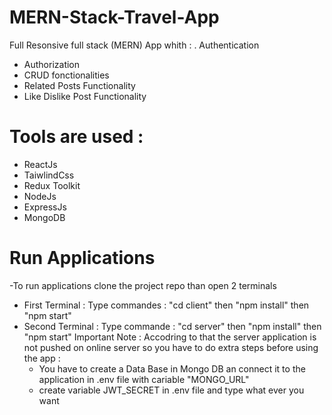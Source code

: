 # MERN-Stack-Travel-App
Full Resonsive full stack (MERN) App whith :
. Authentication
- Authorization
- CRUD fonctionalities
- Related Posts Functionality 
- Like Dislike Post Functionality
# Tools are used :
- ReactJs
- TaiwlindCss
- Redux Toolkit
- NodeJs
- ExpressJs
- MongoDB

# Run Applications
-To run applications clone the project repo than open 2 terminals 
- First Terminal : Type commandes : "cd client" then "npm install" then "npm start"
- Second Terminal : Type commande : "cd server" then "npm install" then "npm start"
Important Note : 
Accodring to that the server application is not pushed on online server so you have to do extra steps before using the app :
  - You have to create a Data Base in Mongo DB an connect it to the application in .env file with cariable "MONGO_URL"
  - create variable JWT_SECRET in .env file and type what ever you want

